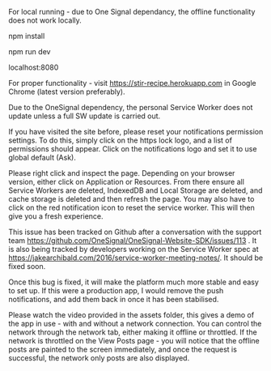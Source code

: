 For local running - due to One Signal dependancy, the offline functionality does not work locally.

npm install

npm run dev

localhost:8080

For proper functionality - visit https://stir-recipe.herokuapp.com in Google Chrome (latest version preferably).

Due to the OneSignal dependency, the personal Service Worker does not update unless a full SW update is carried out.

If you have visited the site before, please reset your notifications permission settings. To do this, simply click on the https lock logo, and a list of permissions should appear. Click on the notifications logo and set it to use global default (Ask).

Please right click and inspect the page. Depending on your browser version, either click
on Application or Resources. From there ensure all Service Workers are deleted, IndexedDB and Local Storage are deleted, and cache storage is deleted and then refresh the page. You may also have to click on the red notification icon to reset the service worker. This will then give you a fresh experience.

This issue has been tracked on Github after a conversation with the support team https://github.com/OneSignal/OneSignal-Website-SDK/issues/113 . It is also being tracked by developers working on the Service Worker spec at https://jakearchibald.com/2016/service-worker-meeting-notes/. It should be fixed soon.

Once this bug is fixed, it will make the platform much more stable and easy to set up. If this were a production app, I would remove the push notifications, and add them back in once it has been stabilised.

Please watch the video provided in the assets folder, this gives a demo of the app in use - with and without a network connection. You can control the network through the network tab, either making it offline or throttled. If the network is throttled on the View Posts page - you will notice that the offline posts are painted to the screen immediately, and once the request is successful, the network only posts are also displayed.
